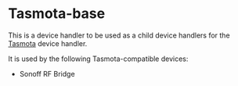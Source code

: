 # Tasmota-base
This is a device handler to be used as a child device handlers for the [Tasmota](https://github.com/BrettSheleski/SmartThingsPublic/tree/master/devicetypes/BrettSheleski/tasmota.src) device handler.

It is used by the following Tasmota-compatible devices:
 - Sonoff RF Bridge